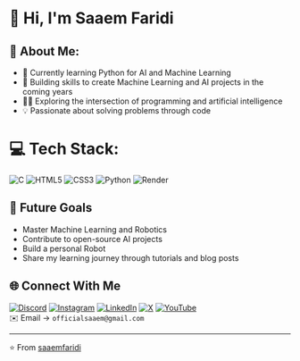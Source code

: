 # 👋 Hi, I'm Saaem Faridi
## 💫 About Me:
- 🔭 Currently learning Python for AI and Machine Learning
- 🌱 Building skills to create Machine Learning and AI projects in the coming years
- 👨‍💻 Exploring the intersection of programming and artificial intelligence
- 💡 Passionate about solving problems through code

# 💻 Tech Stack:
![C](https://img.shields.io/badge/c-%2300599C.svg?style=for-the-badge&logo=c&logoColor=white) ![HTML5](https://img.shields.io/badge/html5-%23E34F26.svg?style=for-the-badge&logo=html5&logoColor=white) ![CSS3](https://img.shields.io/badge/css3-%231572B6.svg?style=for-the-badge&logo=css3&logoColor=white) ![Python](https://img.shields.io/badge/python-3670A0?style=for-the-badge&logo=python&logoColor=ffdd54) ![Render](https://img.shields.io/badge/Render-%46E3B7.svg?style=for-the-badge&logo=render&logoColor=white)

## 🎯 Future Goals
- Master Machine Learning and Robotics
- Contribute to open-source AI projects
- Build a personal Robot
- Share my learning journey through tutorials and blog posts

## 🌐 Connect With Me
[![Discord](https://img.shields.io/badge/Discord-%237289DA.svg?logo=discord&logoColor=white)](https://discord.gg/rZNeAWhwht)
[![Instagram](https://img.shields.io/badge/Instagram-%23E4405F.svg?logo=Instagram&logoColor=white)](https://instagram.com/fiardiaa)
[![LinkedIn](https://img.shields.io/badge/LinkedIn-%230077B5.svg?logo=linkedin&logoColor=white)](https://linkedin.com/in/saaem-faridi-0b565b33b/)
[![X](https://img.shields.io/badge/X-black.svg?logo=X&logoColor=white)](https://x.com/saaemfaridi)
[![YouTube](https://img.shields.io/badge/YouTube-%23FF0000.svg?logo=YouTube&logoColor=white)](https://youtube.com/@Fiardia) <br>
✉️ Email -> `officialsaaem@gmail.com`

---
⭐️ From [saaemfaridi](https://github.com/saaemfaridi)
